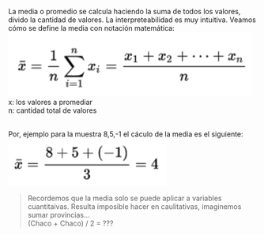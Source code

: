 La media o promedio se calcula haciendo la suma de todos los valores, divido la cantidad de valores. La interpreteabilidad es muy intuitiva. Veamos cómo se define la media con notación matemática:<br>
<img src="https://raw.githubusercontent.com/dh-mumuki/mumuki-guia-text-estadistica-1-estadistica-descriptiva/master/assets/media_1541002149598.png" alt="Media" width="auto" height="auto">
<br>
x: los valores a promediar<br>
n: cantidad total de valores

<br>
Por, ejemplo para la muestra 8,5,-1 el cáculo de la media es el siguiente:<br>
<img src="https://raw.githubusercontent.com/dh-mumuki/mumuki-guia-text-estadistica-1-estadistica-descriptiva/master/assets/media_ejemplo_1541002469397.png" alt="media_ejemplo" width="auto" height="auto" display="block" margin-left="auto" margin-right="auto">
<br>

> Recordemos que la media solo se puede aplicar a variables cuantitaivas. Resulta imposible hacer en caulitativas, imaginemos sumar provincias...
<br>(Chaco + Chaco) / 2 = ???